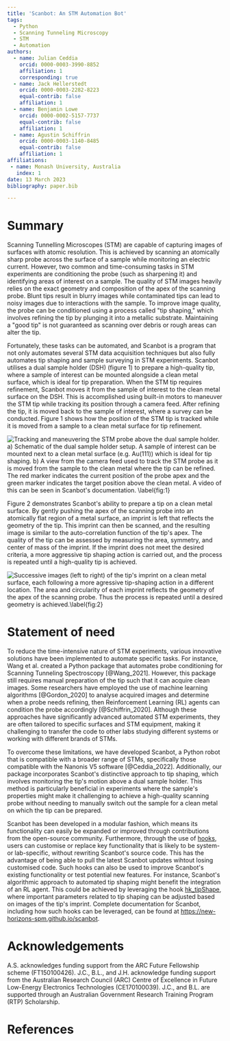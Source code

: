 ```yaml
---
title: 'Scanbot: An STM Automation Bot'
tags:
  - Python
  - Scanning Tunneling Microscopy
  - STM
  - Automation
authors:
  - name: Julian Ceddia
    orcid: 0000-0003-3990-8852
    affiliation: 1
    corresponding: true
  - name: Jack Hellerstedt
    orcid: 0000-0003-2282-8223
    equal-contrib: false
    affiliation: 1
  - name: Benjamin Lowe
    orcid: 0000-0002-5157-7737
    equal-contrib: false
    affiliation: 1
  - name: Agustin Schiffrin
    orcid: 0000-0003-1140-8485
    equal-contrib: false
    affiliation: 1
affiliations:
 - name: Monash University, Australia
   index: 1
date: 13 March 2023
bibliography: paper.bib

---
```


# Summary

Scanning Tunnelling Microscopes (STM) are capable of capturing images of surfaces with atomic resolution.
This is achieved by scanning an atomically sharp probe across the surface of a sample while monitoring an
electric current. However, two common and time-consuming tasks in STM experiments are conditioning the
probe (such as sharpening it) and identifying areas of interest on a sample. The quality of STM images
heavily relies on the exact geometry and composition of the apex of the scanning probe. Blunt tips result
in blurry images while contaminated tips can lead to noisy images due to interactions with the sample. To
improve image quality, the probe can be conditioned using a process called "tip shaping," which involves
refining the tip by plunging it into a metallic substrate. Maintaining a "good tip" is not guaranteed
as scanning over debris or rough areas can alter the tip.

Fortunately, these tasks can be automated, and Scanbot is a program that not only automates several STM
data acquisition techniques but also fully automates tip shaping and sample surveying in STM experiments.
Scanbot utilises a dual sample holder (DSH) (figure 1) to prepare a high-quality tip, where a sample of interest can
be mounted alongside a clean metal surface, which is ideal for tip preparation. When the STM tip requires
refinement, Scanbot moves it from the sample of interest to the clean metal surface on the DSH. This is
accomplished using built-in motors to maneuver the STM tip while tracking its position through a camera
feed. After refining the tip, it is moved back to the sample of interest, where a survey can be conducted.
Figure 1 shows how the position of the STM tip is tracked while it is moved from a sample to a clean metal
surface for tip refinement.

![Tracking and maneuvering the STM probe above the dual sample holder.
**a)** Schematic of the dual sample holder setup.
A sample of interest can be mounted next to a clean metal surface (e.g. Au(111)) which is ideal for tip shaping.
**b)** A view from the camera feed used to track the STM probe as it is moved from the sample to the clean metal
where the tip can be refined. The red marker indicates the current position of the probe apex and the green marker
indicates the target position above the clean metal. A video of this can be seen in Scanbot's [documentation](https://new-horizons-spm.github.io/scanbot/automation/).
\label{fig:1}](TipTracking.png)

Figure 2 demonstrates Scanbot's ability to prepare a tip on a clean metal surface. By gently pushing the
apex of the scanning probe into an atomically flat region of a metal surface, an imprint is left that
reflects the geometry of the tip. This imprint can then be scanned, and the resulting image is similar to
the auto-correlation function of the tip's apex. The quality of the tip can be assessed by measuring the area,
symmetry, and center of mass of the imprint. If the imprint does not meet the desired criteria, a more
aggressive tip shaping action is carried out, and the process is repeated until a high-quality tip is
achieved.

![Successive images (left to right) of the tip's imprint on a clean metal
surface, each following a more agressive tip-shaping action in a different location. The area
and circularity of each imprint reflects the geometry of the apex of the scanning probe. Thus
the process is repeated until a desired geometry is achieved.\label{fig:2}](AutoTipShaping.png)

# Statement of need

To reduce the time-intensive nature of STM experiments, various innovative solutions have been
implemented to automate specific tasks. For instance, Wang et al. created a Python package that
automates probe conditioning for Scanning Tunneling Spectroscopy [@Wang_2021]. However, this package
still requires manual preparation of the tip such that it can acquire clean images.
Some researchers have employed the use of machine learning algorithms [@Gordon_2020] to analyse
acquired images and determine when a probe needs refining, then Reinforcement Learning (RL) agents can
condition the probe accordingly [@Schiffrin_2020]. Although these approaches have significantly advanced
automated STM experiments, they are often tailored to specific surfaces and STM equipment, making it
challenging to transfer the code to other labs studying different systems or working with different
brands of STMs.

To overcome these limitations, we have developed Scanbot, a Python robot that is compatible with
a broader range of STMs, specifically those compatible with the Nanonis V5 software [@Ceddia_2022]. Additionally,
our package incorporates Scanbot's distinctive approach to tip shaping, which involves monitoring
the tip's motion above a dual sample holder. This method is particularly beneficial in experiments
where the sample's properties might make it challenging to achieve a high-quality scanning probe
without needing to manually switch out the sample for a clean metal on which the tip can be prepared.

Scanbot has been developed in a modular fashion, which means its functionality can easily be expanded
or improved through contributions from the open-source community. Furthermore, through the use of [hooks](https://new-horizons-spm.github.io/scanbot/hooks/),
users can customise or replace key functionality that is likely to be system- or lab-specific, without 
rewriting Scanbot's source code. This has the advantage of being able to pull the latest Scanbot updates wihtout
losing customised code. Such hooks can also be used to improve Scanbot's existing functionality or test potential new features. For instance,
Scanbot's algorithmic approach to automated tip shaping might benefit the integration of an RL agent. This could be achieved by
leveraging the hook [hk_tipShape](https://new-horizons-spm.github.io/scanbot/hooks/#hk_tipshape), where important parameters related to tip shaping can be adjusted based on images of the tip's imprint.
Complete documentation for Scanbot, including how such hooks can be leveraged, can be found at https://new-horizons-spm.github.io/scanbot.

# Acknowledgements

A.S. acknowledges funding support from the ARC Future
Fellowship scheme (FT150100426). J.C., B.L., and J.H.
acknowledge funding support from the Australian Research
Council (ARC) Centre of Excellence in Future Low-Energy
Electronics Technologies (CE170100039). J.C., and B.L. are supported
through an Australian Government Research Training Program
(RTP) Scholarship.

# References
